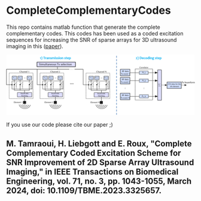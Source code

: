 # CompleteComplementaryCodes


This repo contains matlab function that generate the complete complementary codes. This codes has been used as a coded excitation sequences for increasing the SNR of sparse arrays for 3D ultrasound imaging in this ([paper](https://ieeexplore.ieee.org/document/10287569)).

![Transmit and decoding scheme](./img/sta_scheme.png)

 If you use our code please cite our paper ;)

 ## M. Tamraoui, H. Liebgott and E. Roux, "Complete Complementary Coded Excitation Scheme for SNR Improvement of 2D Sparse Array Ultrasound Imaging," in IEEE Transactions on Biomedical Engineering, vol. 71, no. 3, pp. 1043-1055, March 2024, doi: 10.1109/TBME.2023.3325657.
